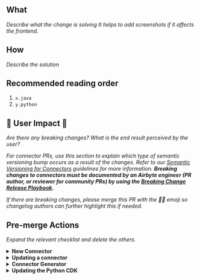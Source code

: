 <!--
Thanks for your contribution! 

Before you submit the pull request, 
I'd like to kindly remind you to take a moment and read through our guidelines
to ensure that your contribution aligns with the type of contributions our project accepts.
All the information you need can be found here:
   https://docs.airbyte.com/contributing-to-airbyte/

We truly appreciate your interest in contributing to Airbyte,
and we're excited to see what you have to offer! 

If you have any questions or need any assistance, feel free to reach out in #contributions Slack channel.
-->

## What
*Describe what the change is solving*
*It helps to add screenshots if it affects the frontend.*

## How
*Describe the solution*

## Recommended reading order
1. `x.java`
2. `y.python`

## 🚨 User Impact 🚨
*Are there any breaking changes? What is the end result perceived by the user?*

*For connector PRs, use this section to explain which type of semantic versioning bump occurs as a result of the changes. Refer to our [Semantic Versioning for Connectors](https://docs.airbyte.com/contributing-to-airbyte/#semantic-versioning-for-connectors) guidelines for more information. **Breaking changes to connectors must be documented by an Airbyte engineer (PR author, or reviewer for community PRs) by using the [Breaking Change Release Playbook](https://docs.google.com/document/d/1VYQggHbL_PN0dDDu7rCyzBLGRtX-R3cpwXaY8QxEgzw/edit).***

*If there are breaking changes, please merge this PR with the 🚨🚨 emoji so changelog authors can further highlight this if needed.*


## Pre-merge Actions
*Expand the relevant checklist and delete the others.*

<details><summary><strong>New Connector</strong></summary>

### Community member or Airbyter

- **Community member?** Grant edit access to maintainers ([instructions](https://docs.github.com/en/github/collaborating-with-pull-requests/working-with-forks/allowing-changes-to-a-pull-request-branch-created-from-a-fork#enabling-repository-maintainer-permissions-on-existing-pull-requests))
- Unit & integration tests added and passing. Community members, please provide proof of success locally e.g: screenshot or copy-paste unit, integration, and acceptance test output. To run acceptance tests for a Python connector, follow instructions in the README. For java connectors run `./gradlew :airbyte-integrations:connectors:<name>:integrationTest`.
- Connector version is set to `0.0.1`
    - `Dockerfile` has version `0.0.1`
- Documentation updated
    - Connector's `README.md`
    - Connector's `bootstrap.md`. See [description and examples](https://docs.google.com/document/d/1ypdgmwmEHWv-TrO4_YOQ7pAJGVrMp5BOkEVh831N260/edit?usp=sharing)
    - `docs/integrations/<source or destination>/<name>.md` including changelog with an entry for the initial version. See changelog [example](https://docs.airbyte.io/integrations/sources/stripe#changelog)
    - `docs/integrations/README.md`

### Airbyter

If this is a community PR, the Airbyte engineer reviewing this PR is responsible for the below items.

- Create a non-forked branch based on this PR and test the below items on it
- Build is successful
- If new credentials are required for use in CI, add them to GSM. [Instructions](https://docs.airbyte.io/connector-development#using-credentials-in-ci).

</details>

<details><summary><strong>Updating a connector</strong></summary>

### Community member or Airbyter

- Grant edit access to maintainers ([instructions](https://docs.github.com/en/github/collaborating-with-pull-requests/working-with-forks/allowing-changes-to-a-pull-request-branch-created-from-a-fork#enabling-repository-maintainer-permissions-on-existing-pull-requests))
- Unit & integration tests added


### Airbyter

If this is a community PR, the Airbyte engineer reviewing this PR is responsible for the below items.

- Create a non-forked branch based on this PR and test the below items on it
- Build is successful
- If new credentials are required for use in CI, add them to GSM. [Instructions](https://docs.airbyte.io/connector-development#using-credentials-in-ci).

</details>

<details><summary><strong>Connector Generator</strong></summary>

- Issue acceptance criteria met
- PR name follows [PR naming conventions](https://docs.airbyte.com/contributing-to-airbyte/resources/pull-requests-handbook)
- If adding a new generator, add it to the [list of scaffold modules being tested](https://github.com/airbytehq/airbyte/blob/master/airbyte-integrations/connector-templates/generator/build.gradle#L41)
- The generator test modules (all connectors with `-scaffold` in their name) have been updated with the latest scaffold by running `./gradlew :airbyte-integrations:connector-templates:generator:generateScaffolds` then checking in your changes
- Documentation which references the generator is updated as needed

</details>

<details><summary><strong>Updating the Python CDK</strong></summary>

### Airbyter

Before merging:
- Pull Request description explains what problem it is solving
- Code change is unit tested
- Build and my-py check pass
- Smoke test the change on at least one affected connector
   - On Github: Run [this workflow](https://github.com/airbytehq/airbyte/actions/workflows/connectors_tests.yml), passing `--use-local-cdk --name=source-<connector>` as options
   - Locally: `airbyte-ci connectors --use-local-cdk --name=source-<connector> test`
- PR is reviewed and approved
      
After merging:
- [Publish the CDK](https://github.com/airbytehq/airbyte/actions/workflows/publish-cdk-command-manually.yml)
   - The CDK does not follow proper semantic versioning. Choose minor if this the change has significant user impact or is a breaking change. Choose patch otherwise.
   - Write a thoughtful changelog message so we know what was updated.
- Merge the platform PR that was auto-created for updating the Connector Builder's CDK version
   - This step is optional if the change does not affect the connector builder or declarative connectors.

</details>
